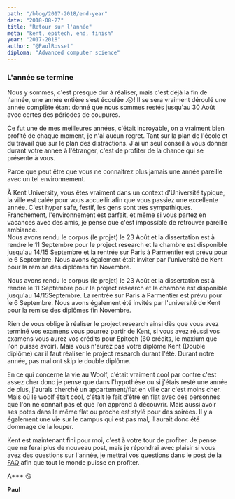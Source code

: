 ```yaml
---
path: "/blog/2017-2018/end-year"
date: "2018-08-27"
title: "Retour sur l'année"
meta: "kent, epitech, end, finish"
year: "2017-2018"
author: "@PaulRosset"
diploma: "Advanced computer science"
---
```


### L'année se termine

Nous y sommes, c'est presque dur à réaliser, mais c'est déjà la fin de l'année, une année entière s’est écoulée .😢!
Il se sera vraiment déroulé une année complète étant donné que nous sommes restés jusqu'au 30 Août avec certes des périodes de coupures.

Ce fut une de mes meilleures années, c'était incroyable, on a vraiment bien profité de chaque moment, je n'ai aucun regret. Tant sur la plan de l'école et du travail que sur le plan des distractions. J'ai un seul conseil à vous donner durant votre année à l'étranger, c'est de profiter de la chance qui se présente à vous.

Parce que peut être que vous ne connaitrez plus jamais une année pareille avec un tel environnement.

À Kent University, vous êtes vraiment dans un context d'Université typique, la ville est calée pour vous accueilir afin que vous passiez une excellente année. C'est hyper safe, festif, les gens sont très sympathiques.
Franchement, l'environnement est parfait, et même si vous partez en vacances avec des amis, je pense que c'est impossible de retrouver pareille ambiance.  
Nous avons rendu le corpus (le projet) le 23 Août et la dissertation est à rendre le 11 Septembre pour le project research et la chambre est disponible jusqu'au 14/15 Septembre et la rentrée sur Paris à Parmentier est prévu pour le 6 Septembre. Nous avons également était inviter par l'université de Kent pour la remise des diplômes fin Novembre.

Nous avons rendu le corpus (le projet) le 23 Août et la dissertation est à rendre le 11 Septembre pour le project research et la chambre est disponible jusqu'au 14/15Septembre. La rentrée sur Paris à Parmentier est prévu pour le 6 Septembre. Nous avons également été invités par l'université de Kent pour la remise des diplômes fin Novembre.

Rien de vous oblige à réaliser le project research ainsi dès que vous avez terminé vos examens vous pourrez partir de Kent, si vous avez réussi vos examens vous aurez vos crédits pour Epitech (60 crédits, le maxium que l'on puisse avoir). Mais vous n'aurez pas votre diplôme Kent (Double diplôme) car il faut réaliser le project research durant l'été.
Durant notre année, pas mal ont skip le double diplôme.

En ce qui concerne la vie au Woolf, c'était vraiment cool par contre c'est assez cher donc je pense que dans l'hypothèse ou si j'étais resté une année de plus, j'aurais cherché un appartement/flat en ville car c'est moins cher.
Mais oû le woolf était cool, c'était le fait d'être en flat avec des personnes que l'on ne connait pas et que l’on apprend à découvrir. Mais aussi avoir ses potes dans le même flat ou proche est stylé pour des soirées. Il y a également une vie sur le campus qui est pas mal, il aurait donc été dommage de la louper.

Kent est maintenant fini pour moi, c'est à votre tour de profiter.
Je pense que ne ferai plus de nouveau post, mais je répondrai avec plaisir si vous avez des questions sur l'année, je mettrai vos questions dans le post de la [FAQ](https://epikent.paulrossethings.com/blog/2017-2018/faq) afin que tout le monde puisse en profiter.

A+++ 😘

**Paul**
